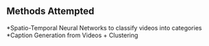 ## Methods Attempted

*Spatio-Temporal Neural Networks to classify videos into categories 
*Caption Generation from Videos + Clustering 
